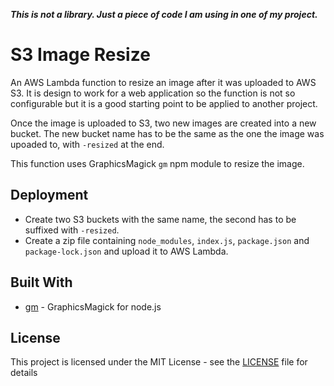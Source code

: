 ***This is not a library. Just a piece of code I am using in one of my project.***

# S3 Image Resize

An AWS Lambda function to resize an image after it was uploaded to AWS S3.
It is design to work for a web application so the function is not so configurable
but it is a good starting point to be applied to another project.

Once the image is uploaded to S3, two new images are created into a new bucket.
The new bucket name has to be the same as the one the image was upoaded to, with
`-resized` at the end.

This function uses GraphicsMagick `gm` npm module to resize the image.

## Deployment

- Create two S3 buckets with the same name, the second has to be suffixed with `-resized`.
- Create a zip file containing `node_modules`, `index.js`, `package.json` and
`package-lock.json` and upload it to AWS Lambda.

## Built With

* [gm](http://aheckmann.github.io/gm/) - GraphicsMagick for node.js

## License

This project is licensed under the MIT License - see the [LICENSE](LICENSE) file for details
